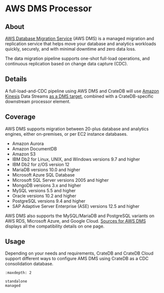 # AWS DMS Processor

## About
[AWS Database Migration Service] (AWS DMS) is a managed migration and replication
service that helps move your database and analytics workloads quickly, securely,
and with minimal downtime and zero data loss.

The data migration pipeline supports one-shot full-load operations, and continuous
replication based on change data capture (CDC).

## Details
A full-load-and-CDC pipeline using AWS DMS and CrateDB will use [Amazon Kinesis]
Data Streams [as a DMS target], combined with a CrateDB-specific downstream
processor element.

## Coverage
AWS DMS supports migration between 20-plus database and analytics engines, either
on-premises, or per EC2 instance databases.

- Amazon Aurora
- Amazon DocumentDB
- Amazon S3
- IBM Db2 for Linux, UNIX, and Windows versions 9.7 and higher
- IBM Db2 for z/OS version 12
- MariaDB versions 10.0 and higher
- Microsoft Azure SQL Database
- Microsoft SQL Server versions 2005 and higher
- MongoDB versions 3.x and higher
- MySQL versions 5.5 and higher
- Oracle versions 10.2 and higher
- PostgreSQL versions 9.4 and higher
- SAP Adaptive Server Enterprise (ASE) versions 12.5 and higher

AWS DMS also supports the MySQL/MariaDB and PostgreSQL variants on AWS RDS,
Microsoft Azure, and Google Cloud. [Sources for AWS DMS] displays all the
compatibility details on one page.

## Usage
Depending on your needs and requirements, CrateDB and CrateDB Cloud support
different ways to configure AMS DMS using CrateDB as a CDC consolidation
database.
```{toctree}
:maxdepth: 2

standalone
managed
```


[Amazon Kinesis]: https://aws.amazon.com/kinesis/
[as a DMS target]: https://docs.aws.amazon.com/dms/latest/userguide/CHAP_Target.Kinesis.html
[AWS Database Migration Service]: https://aws.amazon.com/dms/
[Sources for AWS DMS]: https://docs.aws.amazon.com/dms/latest/userguide/CHAP_Introduction.Sources.html
